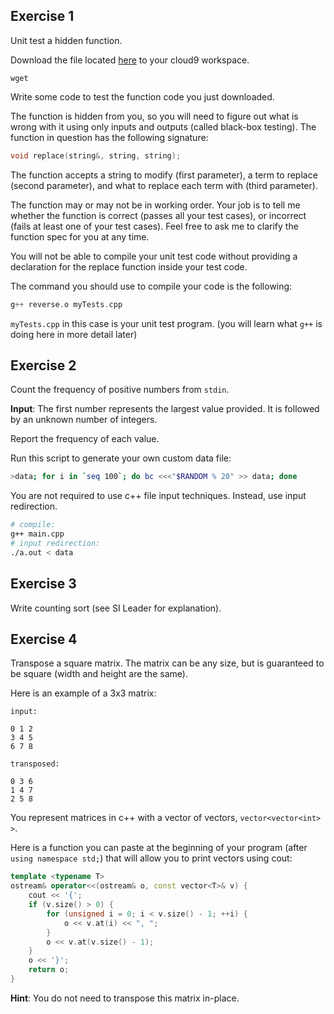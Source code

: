 Exercise 1
---

Unit test a hidden function.

Download the file located [here]() to your cloud9 workspace.

```
wget
```

Write some code to test the function code you just downloaded.

The function is hidden from you, so you will need to figure out what is wrong with it using only inputs and outputs (called black-box testing).
The function in question has the following signature:

```c++
void replace(string&, string, string);
```

The function accepts a string to modify (first parameter), a term to replace (second parameter), and what to replace each term with (third parameter).

The function may or may not be in working order.
Your job is to tell me whether the function is correct (passes all your test cases), or incorrect (fails at least one of your test cases).
Feel free to ask me to clarify the function spec for you at any time.

You will not be able to compile your unit test code without providing a declaration for the replace function inside your test code.

The command you should use to compile your code is the following:

```c++
g++ reverse.o myTests.cpp
```

`myTests.cpp` in this case is your unit test program.
(you will learn what `g++` is doing here in more detail later)


Exercise 2
---

Count the frequency of positive numbers from `stdin`.

**Input**:
The first number represents the largest value provided.
It is followed by an unknown number of integers.

Report the frequency of each value.

Run this script to generate your own custom data file:

```bash
>data; for i in `seq 100`; do bc <<<"$RANDOM % 20" >> data; done
```

You are not required to use c++ file input techniques.
Instead, use input redirection.

```bash
# compile:
g++ main.cpp
# input redirection:
./a.out < data
```


Exercise 3
---

Write counting sort (see SI Leader for explanation).


Exercise 4
---

Transpose a square matrix.
The matrix can be any size, but is guaranteed to be square (width and height are the same).

Here is an example of a 3x3 matrix:

```
input:

0 1 2
3 4 5
6 7 8

transposed:

0 3 6
1 4 7
2 5 8
```

You represent matrices in c++ with a vector of vectors, `vector<vector<int> >`.

Here is a function you can paste at the beginning of your program (after `using namespace std;`) that will allow you to print vectors using cout:

```c++
template <typename T>
ostream& operator<<(ostream& o, const vector<T>& v) {
    cout << '{';
    if (v.size() > 0) {
        for (unsigned i = 0; i < v.size() - 1; ++i) {
            o << v.at(i) << ", ";
        }
        o << v.at(v.size() - 1);
    }
    o << '}';
    return o;
}
```

**Hint**:
You do not need to transpose this matrix in-place.

